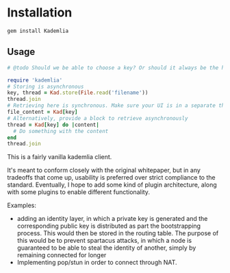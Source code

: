 # Installation
 `gem install Kademlia`

## Usage
```Ruby
# @todo Should we be able to choose a key? Or should it always be the hash

require 'kademlia'
# Storing is asynchronous
key, thread = Kad.store(File.read('filename'))
thread.join
# Retrieving here is synchronous. Make sure your UI is in a separate thread.
file_content = Kad[key]
# Alternatively, provide a block to retrieve asynchronously
thread = Kad[key] do |content|
  # Do something with the content
end
thread.join
```

This is a fairly vanilla kademlia client.

It's meant to conform closely with the original whitepaper, but in any tradeoffs
that come up, usability is preferred over strict compliance to the standard.
Eventually, I hope to add some kind of plugin architecture, along with some
plugins to enable different functionality.

Examples:
  - adding an identity layer, in which a private key is generated and the
 corresponding public key is distributed as part the bootstrapping process. This
 would then be stored in the routing table. The purpose of this would be to
 prevent spartacus attacks, in which a node is guaranteed to be able to steal
 the identity of another, simply by remaining connected for longer
- Implementing pop/stun in order to connect through NAT.
